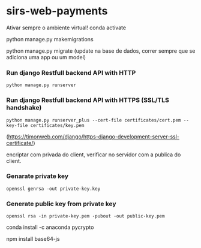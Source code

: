 # sirs-web-payments

Ativar sempre o ambiente virtual!
conda activate <nome do env>
  
python manage.py makemigrations 

python manage.py migrate (update na base de dados, correr sempre que se adiciona uma app ou um model)

### Run django Restfull backend API with HTTP
    python manage.py runserver

### Run django Restfull backend API with HTTPS (SSL/TLS handshake)
    python manage.py runserver_plus --cert-file certificates/cert.pem --key-file certificates/key.pem

(https://timonweb.com/django/https-django-development-server-ssl-certificate/)

encriptar com privada do client, verificar no servidor com a publica do client.

### Genarate private key
    openssl genrsa -out private-key.key

### Generate public key from private key
    openssl rsa -in private-key.pem -pubout -out public-key.pem

conda install -c anaconda pycrypto 

npm install base64-js